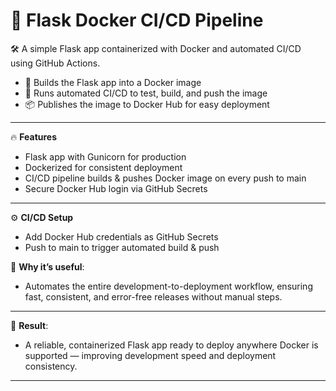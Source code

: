 # 🚀 Flask Docker CI/CD Pipeline


🛠️ A simple Flask app containerized with Docker and automated CI/CD using GitHub Actions.

- 🐍 Builds the Flask app into a Docker image
- 🔄 Runs automated CI/CD to test, build, and push the image
- 📦 Publishes the image to Docker Hub for easy deployment

---

 🔥 **Features**
- Flask app with Gunicorn for production
- Dockerized for consistent deployment
- CI/CD pipeline builds & pushes Docker image on every push to main
- Secure Docker Hub login via GitHub Secrets

---

⚙️ **CI/CD Setup**
- Add Docker Hub credentials as GitHub Secrets
- Push to main to trigger automated build & push

🚀 **Why it’s useful**:

- Automates the entire development-to-deployment workflow, ensuring fast, consistent, and error-free releases without manual steps.

---

🎯 **Result**:

- A reliable, containerized Flask app ready to deploy anywhere Docker is supported — improving development speed and deployment consistency.

---
